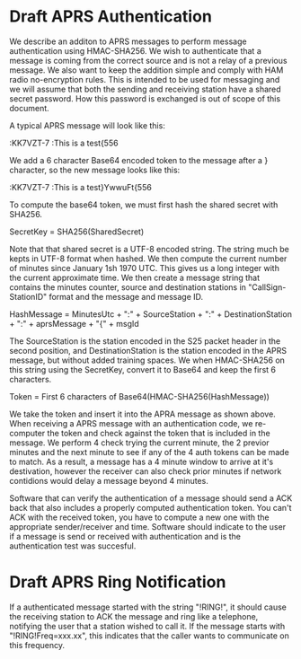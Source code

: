 # Draft APRS Authentication

We describe an additon to APRS messages to perform message authentication using HMAC-SHA256. We wish to authenticate that a message is coming from the correct source and is not a relay of a previous message. We also want to keep the addition simple and comply with HAM radio no-encryption rules. This is intended to be used for messaging and we will assume that both the sending and receiving station have a shared secret password. How this password is exchanged is out of scope of this document.

A typical APRS message will look like this:

  :KK7VZT-7 :This is a test{556

We add a 6 character Base64 encoded token to the message after a } character, so the new message looks like this:

  :KK7VZT-7 :This is a test}YwwuFt{556

To compute the base64 token, we must first hash the shared secret with SHA256.

  SecretKey = SHA256(SharedSecret)

Note that that shared secret is a UTF-8 encoded string. The string much be kepts in UTF-8 format when hashed. We then compute the current number of minutes since January 1sh 1970 UTC. This gives us a long integer with the current approximate time. We then create a message string that contains the minutes counter, source and destination stations in "CallSign-StationID" format and the message and message ID.

  HashMessage = MinutesUtc + ":" + SourceStation + ":" + DestinationStation + ":" + aprsMessage + "{" + msgId

The SourceStation is the station encoded in the S25 packet header in the second position, and DestinationStation is the station encoded in the APRS message, but without added training spaces. We when HMAC-SHA256 on this string using the SecretKey, convert it to Base64 and keep the first 6 characters.

  Token = First 6 characters of Base64(HMAC-SHA256(HashMessage))

We take the token and insert it into the APRA message as shown above. When receiving a APRS message with an authentication code, we re-computer the token and check against the token that is included in the message. We perform 4 check trying the current minute, the 2 previor minutes and the next minute to see if any of the 4 auth tokens can be made to match. As a result, a message has a 4 minute window to arrive at it's destivation, however the receiver can also check prior minutes if network contidions would delay a message beyond 4 minutes.

Software that can verify the authentication of a message should send a ACK back that also includes a properly computed authentication token. You can't ACK with the received token, you have to compute a new one with the appropriate sender/receiver and time. Software should indicate to the user if a message is send or received with authentication and is the authentication test was succesful.

# Draft APRS Ring Notification

If a authenticated message started with the string "!RING!", it should cause the receiving station to ACK the message and ring like a telephone, notifying the user that a station wished to call it. If the message starts with "!RING!Freq=xxx.xx", this indicates that the caller wants to communicate on this frequency.